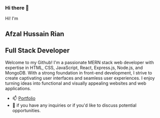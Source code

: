 ### Hi there 👋
Hi! I'm
## Afzal Hussain Rian
## Full Stack Developer
Welcome to my Github! I'm a passionate MERN stack web developer with expertise in HTML, CSS, JavaScript, React, Express.js, Node.js, and MongoDB. With a strong foundation in front-end development, I strive to create captivating user interfaces and seamless user experiences. I enjoy turning ideas into functional and visually appealing websites and web applications.
- 📫 [Portfolio](https://afzal-hussain-2023.web.app/)
- 💬 if you have any inquiries or if you'd like to discuss potential opportunities.

<!--
**marsrian/marsrian** is a ✨ _special_ ✨ repository because its `README.md` (this file) appears on your GitHub profile.

Here are some ideas to get you started:

- 🔭 I’m currently working on ...
- 🌱 I’m currently learning ...
- 👯 I’m looking to collaborate on ...
- 🤔 I’m looking for help with ...
- 💬 Ask me about ...
- 📫 How to reach me: ...
- 😄 Pronouns: ...
- ⚡ Fun fact: ...
-->
